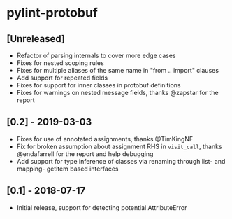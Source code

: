 # pylint-protobuf

## [Unreleased]
- Refactor of parsing internals to cover more edge cases
- Fixes for nested scoping rules
- Fixes for multiple aliases of the same name in "from .. import" clauses
- Add support for repeated fields
- Fixes for support for inner classes in protobuf definitions
- Fixes for warnings on nested message fields, thanks @zapstar for the report

## [0.2] - 2019-03-03
- Fixes for use of annotated assignments, thanks @TimKingNF
- Fix for broken assumption about assignment RHS in `visit_call`, thanks
  @endafarrell for the report and help debugging
- Add support for type inference of classes via renaming through list-
  and mapping- getitem based interfaces

## [0.1] - 2018-07-17
- Initial release, support for detecting potential AttributeError
